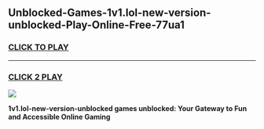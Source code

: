 
## Unblocked-Games-1v1.lol-new-version-unblocked-Play-Online-Free-77ua1
<h3>
<a href="https://premium76.site?title=1v1.lol-new-version-unblocked&ref=26A">CLICK TO PLAY</a></h3>
<hr>

<h3>
<a href="https://premium76.site?title=1v1.lol-new-version-unblocked&ref=26A">CLICK 2 PLAY</a>
  
</h3>

<a href="https://premium76.site?title=1v1.lol-new-version-unblocked&ref=26A"><img src="https://clearcache.store/games.png"></a>


**1v1.lol-new-version-unblocked games unblocked: Your Gateway to Fun and Accessible Online Gaming**
